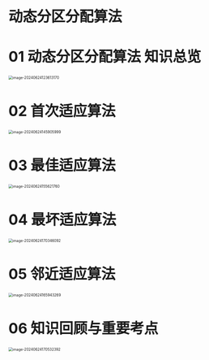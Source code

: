 # 动态分区分配算法



# 01 动态分区分配算法 知识总览

<img src="https://cvp.oss-cn-shanghai.aliyuncs.com/picgo/202406241236283.png" alt="image-20240624123613170" style="zoom:50%;" />



# 02 首次适应算法

<img src="https://cvp.oss-cn-shanghai.aliyuncs.com/picgo/202406241459334.png" alt="image-20240624145905999" style="zoom:50%;" />



# 03 最佳适应算法

<img src="https://cvp.oss-cn-shanghai.aliyuncs.com/picgo/202406241556929.png" alt="image-20240624155621760" style="zoom:50%;" />



# 04 最坏适应算法

<img src="https://cvp.oss-cn-shanghai.aliyuncs.com/picgo/202406241703335.png" alt="image-20240624170346092" style="zoom:50%;" />



# 05 邻近适应算法

<img src="https://cvp.oss-cn-shanghai.aliyuncs.com/picgo/202406241659456.png" alt="image-20240624165943269" style="zoom:50%;" />



# 06 知识回顾与重要考点

<img src="https://cvp.oss-cn-shanghai.aliyuncs.com/picgo/202406241705504.png" alt="image-20240624170532392" style="zoom: 50%;" />

